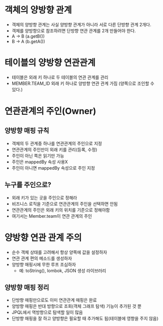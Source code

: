 # 객체의 양방향 관계
- 객체의 양방향 관계는 사실 양방향 관계가 아니라 서로 다른 단방향 관계 2개다.
- 객체를 양방향으로 참조하려면 단방향 연관 관계를 2개 만들어야 한다.
- A -> B (a.getB())
- B -> A (b.getA())

# 테이블의 양방향 연관관계
- 테이블은 외래 키 하나로 두 테이블의 연관 관계를 관리
- MEMBER.TEAM_ID 외래 키 하나로 양방향 연관 관계 가짐 (양쪽으로 조인할 수 있다.)
# 연관관계의 주인(Owner)
## 양방향 매핑 규칙
- 객체의 두 관계중 하나를 연관관계의 주인으로 지정
- 연관관계의 주인만이 외래 키를 관리(등록, 수정)
- 주인이 아닌 쪽은 읽기만 가능
- 주인은 mappedBy 속성 사용X
- 주인이 아니면 mappedBy 속성으로 주인 지정

## 누구를 주인으로?
- 외래 키가 있는 곳을 주인으로 정해라
- 비즈니스 로직을 기준으로 연관관계의 주인을 선택하면 안됨
- 연관관계의 주인은 외래 키의 위치를 기준으로 정해야함
- 여기서는 Member.team이 연관 관계의 주인

# 양방향 연관 관계 주의
- 순수 객체 상태를 고려해서 항상 양쪽에 값을 설정하자
- 연관 관계 편의 메소드를 생성하자
- 양방향 매핑시에 무한 루프 조심하자
  - 예: toString(), lombok, JSON 생성 라이브러리

## 양방향 매핑 정리
- 단방향 매핑만으로도 이미 연관관계 매핑은 완료
- 양방향 매핑은 반대 방향으로 조회(객체 그래프 탐색) 기능이 추가된 것 뿐
- JPQL에서 역방향으로 탐색할 일이 많음
- 단방향 매핑을 잘 하고 양방향은 필요할 때 추가해도 됨(테이블에 영향을 주지 않음)